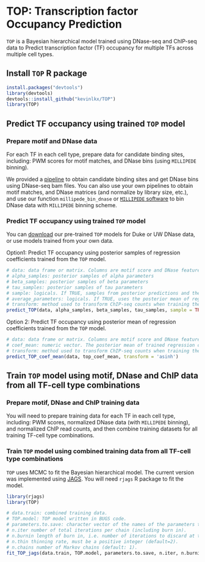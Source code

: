 
<!-- README.md is generated from README.Rmd. Please edit that file -->
TOP: Transcription factor Occupancy Prediction
==============================================

<!-- badges: start -->
<!-- badges: end -->
`TOP` is a Bayesian hierarchical model trained using DNase-seq and ChIP-seq data to Predict transcription factor (TF) occupancy for multiple TFs across multiple cell types.

Install `TOP` R package
-----------------------

``` r
install.packages("devtools")
library(devtools)
devtools::install_github("kevinlkx/TOP")
library(TOP)
```

Predict TF occupancy using trained `TOP` model
----------------------------------------------

### Prepare motif and DNase data

For each TF in each cell type, prepare data for candidate binding sites, including: PWM scores for motif matches, and DNase bins (using `MILLIPEDE` binning).

We provided a [pipeline](../doc/preprocessing.html) to obtain candidate binding sites and get DNase bins using DNase-seq bam files. You can also use your own pipelines to obtain motif matches, and DNase matrices (and normalize by library size, etc.), and use our function `millipede_bin_dnase` or [`MILLIPEDE` software](https://users.cs.duke.edu/~amink/software/millipede/) to bin DNase data with `MILLIPEDE` binning scheme.

### Predict TF occupancy using trained `TOP` model

You can [download](../data/) our pre-trained `TOP` models for Duke or UW DNase data, or use models trained from your own data.

Option1: Predict TF occupancy using posterior samples of regression coefficients trained from the `TOP` model.

``` r
# data: data frame or matrix. Columns are motif score and DNase features. Rows are candidate sites.
# alpha_samples: posterior samples of alpha parameters
# beta_samples: posterior samples of beta parameters
# tau_samples: posterior samples of tau parameters
# sample: logicals. If TRUE, samples from posterior predictions and then take the mean of posterior prediction samples.
# average_parameters: logicals. If TRUE, uses the posterior mean of regression coefficients to make predictions.
# transform: method used to transform ChIP-seq counts when training the TOP model. Default: transform = "asinh".
predict_TOP(data, alpha_samples, beta_samples, tau_samples, sample = TRUE, average_parameters = FALSE, transform = 'asinh')
```

Option 2: Predict TF occupancy using posterior mean of regression coefficients trained from the `TOP` model.

``` r
# data: data frame or matrix. Columns are motif score and DNase features. Rows are candidate sites.
# coef_mean: numeric vector. The posterior mean of trained regression coefficients.
# transform: method used to transform ChIP-seq counts when training the TOP model. Default: transform = "asinh".
predict_TOP_coef_mean(data, top_coef_mean, transform = 'asinh')
```

Train `TOP` model using motif, DNase and ChIP data from all TF-cell type combinations
-------------------------------------------------------------------------------------

### Prepare motif, DNase and ChIP training data

You will need to prepare training data for each TF in each cell type, including: PWM scores, normalized DNase data (with `MILLIPEDE` binning), and normalized ChIP read counts, and then combine training datasets for all training TF-cell type combinations.

### Train `TOP` model using combined training data from all TF-cell type combinations

`TOP` uses MCMC to fit the Bayesian hierarchical model. The current version was implemented using [JAGS](http://mcmc-jags.sourceforge.net). You will need `rjags` R package to fit the model.

``` r
library(rjags)
library(TOP)

# data.train: combined training data.
# TOP.model: TOP model written in BUGS code.
# parameters.to.save: character vector of the names of the parameters to save which should be monitored.
# n.iter number of total iterations per chain (including burn in).
# n.burnin length of burn in, i.e. number of iterations to discard at the beginning.
# n.thin thinning rate, must be a positive integer (default=2).
# n.chains number of Markov chains (default: 1).
fit_TOP_jags(data.train, TOP.model, parameters.to.save, n.iter, n.burnin, n.thin, n.chains)
```
